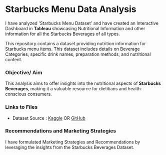 # Starbucks Menu Data Analysis
I have analyzed 'Starbucks Menu Dataset' and have created an Interactive Dashboard in **Tableau** showcasing Nutritional Information and other information for all the Starbucks Beverages of all types.

This repository contains a dataset providing nutrition information for Starbucks menu items. This dataset includes details on Beverage Categories, specific drink names, preparation methods, and nutritional content.

### Objective/ Aim
This analysis aims to offer insights into the nutritional aspects of **Starbucks Beverages**, making it a valuable resource for dietitians and health-conscious consumers.

### Links to Files
- Dataset Source : [Kaggle](https://www.kaggle.com/datasets/henryshan/starbucks) OR [GitHub](https://github.com/reisanar/datasets/blob/master/starbucks.csv)

### Recommendations and Marketing Strategies
I have formulated Marketing Strategies and Recommendations by leveraging the insights from the Starbucks Beverages Dataset.
